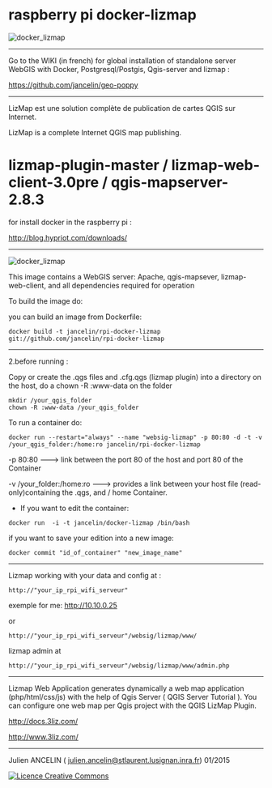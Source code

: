 raspberry pi docker-lizmap 
=============

![docker_lizmap](https://cloud.githubusercontent.com/assets/6421175/5647770/4ac27af4-9689-11e4-809a-dce0c2d60b1c.png)
__________________________________________________________________

Go to the WIKI (in french) for global installation of standalone server WebGIS with Docker, Postgresql/Postgis, Qgis-server and lizmap :

https://github.com/jancelin/geo-poppy

____________________________________________________________________

LizMap est une solution complète de publication de cartes QGIS sur Internet.

LizMap is a complete Internet QGIS map publishing.

lizmap-plugin-master / lizmap-web-client-3.0pre / qgis-mapserver-2.8.3 
=============

for install docker in the raspberry pi : 

http://blog.hypriot.com/downloads/

_____________________________________________________________________


![docker_lizmap](https://cloud.githubusercontent.com/assets/6421175/11306745/27df8ff2-8fb4-11e5-9624-c51fd70b6956.jpg)

This image contains a WebGIS server: 
Apache, qgis-mapsever, lizmap-web-client, and all dependencies required for operation


To build the image do:

 you can build an image from Dockerfile:

```
docker build -t jancelin/rpi-docker-lizmap git://github.com/jancelin/rpi-docker-lizmap

```

-----------------------------------------------------------------------------------

2.before running :  

Copy or create the .qgs files and .cfg.qgs (lizmap plugin) into a directory on the host, do a chown -R :www-data on the folder

```
mkdir /your_qgis_folder
chown -R :www-data /your_qgis_folder
```

To run a container do:
```
docker run --restart="always" --name "websig-lizmap" -p 80:80 -d -t -v /your_qgis_folder:/home:ro jancelin/rpi-docker-lizmap
```

-p 80:80 ---> link between the port 80 of the host  and port 80 of the Container

-v /your_folder:/home:ro ---> provides a link between your host file (read-only)containing the .qgs, and / home Container.

* If you want to edit the container: 
```
docker run  -i -t jancelin/docker-lizmap /bin/bash 
```
if you want to save your edition into a new image: 
```
docker commit "id_of_container" "new_image_name"
```
____________________________________________________________________________________


Lizmap working with your data and config at : 

```
http://"your_ip_rpi_wifi_serveur"
```
exemple for me: http://10.10.0.25

or
```
http://"your_ip_rpi_wifi_serveur"/websig/lizmap/www/
```
lizmap admin at 
```
http://"your_ip_rpi_wifi_serveur"/websig/lizmap/www/admin.php
```
____________________________________________________________________________________

Lizmap Web Application generates dynamically a web map application (php/html/css/js) with the help of Qgis Server ( QGIS Server Tutorial ). You can configure one web map per Qgis project with the QGIS LizMap Plugin.

http://docs.3liz.com/

http://www.3liz.com/

____________________________________________________________________________________

Julien ANCELIN ( julien.ancelin@stlaurent.lusignan.inra.fr) 01/2015

<a rel="license" href="http://creativecommons.org/licenses/by-sa/4.0/"><img alt="Licence Creative Commons" style="border-width:0" src="https://i.creativecommons.org/l/by-sa/4.0/88x31.png" /></a>

